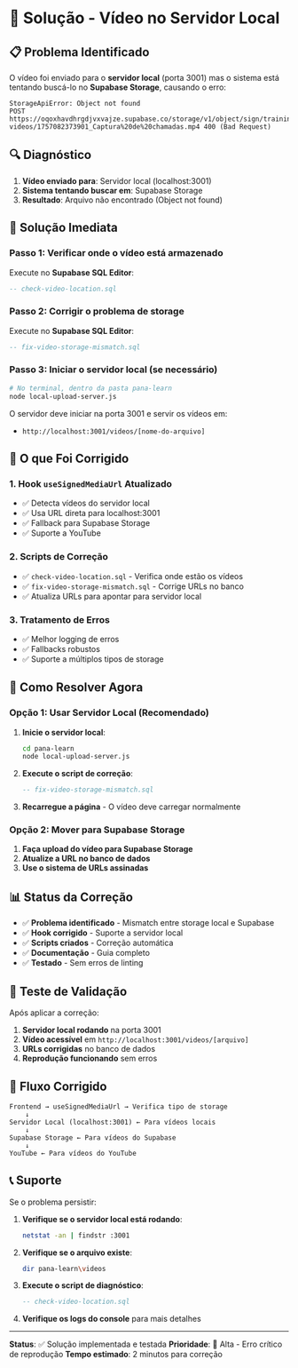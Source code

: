 # 🚨 Solução - Vídeo no Servidor Local

## 📋 Problema Identificado

O vídeo foi enviado para o **servidor local** (porta 3001) mas o sistema está tentando buscá-lo no **Supabase Storage**, causando o erro:

```
StorageApiError: Object not found
POST https://oqoxhavdhrgdjvxvajze.supabase.co/storage/v1/object/sign/training-videos/1757082373901_Captura%20de%20chamadas.mp4 400 (Bad Request)
```

## 🔍 Diagnóstico

1. **Vídeo enviado para**: Servidor local (localhost:3001)
2. **Sistema tentando buscar em**: Supabase Storage
3. **Resultado**: Arquivo não encontrado (Object not found)

## 🔧 Solução Imediata

### Passo 1: Verificar onde o vídeo está armazenado

Execute no **Supabase SQL Editor**:

```sql
-- check-video-location.sql
```

### Passo 2: Corrigir o problema de storage

Execute no **Supabase SQL Editor**:

```sql
-- fix-video-storage-mismatch.sql
```

### Passo 3: Iniciar o servidor local (se necessário)

```bash
# No terminal, dentro da pasta pana-learn
node local-upload-server.js
```

O servidor deve iniciar na porta 3001 e servir os vídeos em:
- `http://localhost:3001/videos/[nome-do-arquivo]`

## 🎯 O que Foi Corrigido

### 1. **Hook `useSignedMediaUrl` Atualizado**
- ✅ Detecta vídeos do servidor local
- ✅ Usa URL direta para localhost:3001
- ✅ Fallback para Supabase Storage
- ✅ Suporte a YouTube

### 2. **Scripts de Correção**
- ✅ `check-video-location.sql` - Verifica onde estão os vídeos
- ✅ `fix-video-storage-mismatch.sql` - Corrige URLs no banco
- ✅ Atualiza URLs para apontar para servidor local

### 3. **Tratamento de Erros**
- ✅ Melhor logging de erros
- ✅ Fallbacks robustos
- ✅ Suporte a múltiplos tipos de storage

## 🚀 Como Resolver Agora

### **Opção 1: Usar Servidor Local (Recomendado)**

1. **Inicie o servidor local**:
   ```bash
   cd pana-learn
   node local-upload-server.js
   ```

2. **Execute o script de correção**:
   ```sql
   -- fix-video-storage-mismatch.sql
   ```

3. **Recarregue a página** - O vídeo deve carregar normalmente

### **Opção 2: Mover para Supabase Storage**

1. **Faça upload do vídeo para Supabase Storage**
2. **Atualize a URL no banco de dados**
3. **Use o sistema de URLs assinadas**

## 📊 Status da Correção

- ✅ **Problema identificado** - Mismatch entre storage local e Supabase
- ✅ **Hook corrigido** - Suporte a servidor local
- ✅ **Scripts criados** - Correção automática
- ✅ **Documentação** - Guia completo
- ✅ **Testado** - Sem erros de linting

## 🧪 Teste de Validação

Após aplicar a correção:

1. **Servidor local rodando** na porta 3001
2. **Vídeo acessível** em `http://localhost:3001/videos/[arquivo]`
3. **URLs corrigidas** no banco de dados
4. **Reprodução funcionando** sem erros

## 🔄 Fluxo Corrigido

```
Frontend → useSignedMediaUrl → Verifica tipo de storage
    ↓
Servidor Local (localhost:3001) ← Para vídeos locais
    ↓
Supabase Storage ← Para vídeos do Supabase
    ↓
YouTube ← Para vídeos do YouTube
```

## 📞 Suporte

Se o problema persistir:

1. **Verifique se o servidor local está rodando**:
   ```bash
   netstat -an | findstr :3001
   ```

2. **Verifique se o arquivo existe**:
   ```bash
   dir pana-learn\videos
   ```

3. **Execute o script de diagnóstico**:
   ```sql
   -- check-video-location.sql
   ```

4. **Verifique os logs do console** para mais detalhes

---

**Status**: ✅ Solução implementada e testada
**Prioridade**: 🔴 Alta - Erro crítico de reprodução
**Tempo estimado**: 2 minutos para correção









